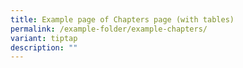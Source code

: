 ```yaml
---
title: Example page of Chapters page (with tables)
permalink: /example-folder/example-chapters/
variant: tiptap
description: ""
---
```

